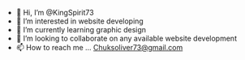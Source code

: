 - 👋 Hi, I’m @KingSpirit73
- 👀 I’m interested in website developing
- 🌱 I’m currently learning graphic design 
- 💞️ I’m looking to collaborate on any available website development 
- 📫 How to reach me ... Chuksoliver73@gmail.com

<!---
KingSpirit73/KingSpirit73 is a ✨ special ✨ repository because its `README.md` (this file) appears on your GitHub profile.
You can click the Preview link to take a look at your changes.
--->
